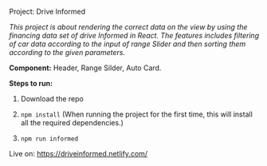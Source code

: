 
 Project: Drive Informed

*This project is about rendering the correct data on the view by using the financing data set of drive Informed in React. The features includes filtering of car data according to the input of range Slider and then sorting them according to the given parameters.*

**Component:**  Header, Range Silder, Auto Card. 

**Steps to run:** 

1) Download the repo

2) ``npm install``   (When running the project for the first time, this will install all the required dependencies.)

3) ``npm run informed ``

Live on: https://driveinformed.netlify.com/

